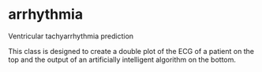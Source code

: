 # arrhythmia
Ventricular tachyarrhythmia prediction

This class is designed to create a double plot of the ECG of a patient on the top
and the output of an artificially intelligent algorithm on the bottom.

